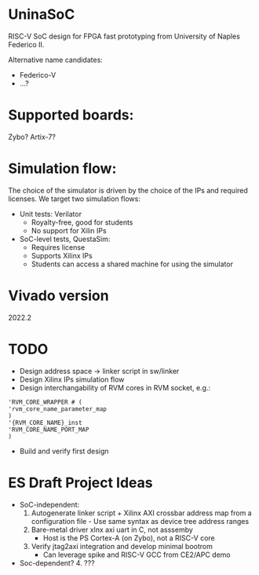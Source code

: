 # UninaSoC
RISC-V SoC design for FPGA fast prototyping from University of Naples Federico II.

Alternative name candidates:
* Federico-V
* ...?

# Supported boards:
Zybo?
Artix-7?

# Simulation flow:
The choice of the simulator is driven by the choice of the IPs and required licenses. We target two simulation flows:
* Unit tests: Verilator
   * Royalty-free, good for students
   * No support for Xilin IPs
* SoC-level tests, QuestaSim:
   * Requires license
   * Supports Xilinx IPs
   * Students can access a shared machine for using the simulator

# Vivado version 
2022.2

# TODO
* Design address space -> linker script in sw/linker
* Design Xilinx IPs simulation flow
* Design interchangability of RVM cores in RVM socket, e.g.:  
```
'RVM_CORE_WRAPPER # (
'rvm_core_name_parameter_map
) 
'{RVM_CORE_NAME}_inst 
'RVM_CORE_NAME_PORT_MAP
)
```
* Build and verify first design

# ES Draft Project Ideas
- SoC-independent:
	1. Autogenerate linker script + Xilinx AXI crossbar address map from a configuration file
      - Use same syntax as device tree address ranges
	2. Bare-metal driver xlnx axi uart in C, not asssemby
		- Host is the PS Cortex-A (on Zybo), not a RISC-V core
	3. Verify jtag2axi integration and develop minimal bootrom
		- Can leverage spike and RISC-V GCC from CE2/APC demo
- Soc-dependent?
	4. ???
